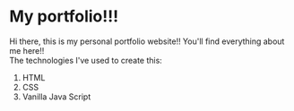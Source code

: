 # My portfolio!!!

Hi there, this is my personal portfolio website!!
You'll find everything about me here!!  
The technologies I've used to create this:
1. HTML
2. CSS
3. Vanilla Java Script
